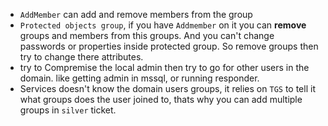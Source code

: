 - `AddMember` can add and remove members from the group
- `Protected objects group`, if you have `Addmember` on it you can **remove** groups and members from this groups. And you can't change passwords or properties inside protected group. So remove groups then try to change there attributes.
- try to Compremise the local admin then try to go for other users in the domain. like getting admin in mssql, or running responder.
- Services doesn't know the domain users groups, it relies on `TGS` to tell it what groups does the user joined to, thats why you can add multiple groups in `silver` ticket.